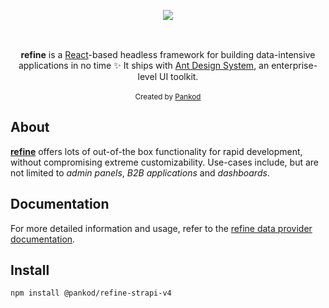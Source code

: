 <div align="center" style="margin: 30px;">
    <a href="https://refine.dev">
    <img src="https://refine.ams3.cdn.digitaloceanspaces.com/refine_logo.png"  align="center" />
    </a>
</div>
<br/>
<div align="center"><strong>refine</strong> is a <a href="https://reactjs.org/">React</a>-based headless framework for building data-intensive applications in no time ✨ It ships with <a href="https://ant.design/">Ant Design System</a>, an enterprise-level UI toolkit.</div>
<br/>

<div align="center">
  <sub>Created by <a href="https://www.pankod.com">Pankod</a></sub>
</div>

## About

[**refine**](https://refine.dev/) offers lots of out-of-the box functionality for rapid development, without compromising extreme customizability. Use-cases include, but are not limited to *admin panels*, *B2B applications* and *dashboards*.

## Documentation

For more detailed information and usage, refer to the [refine data provider documentation](https://refine.dev/docs/core/providers/data-provider).

## Install

```
npm install @pankod/refine-strapi-v4
```
